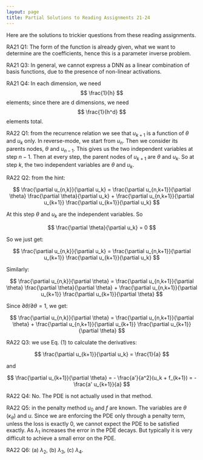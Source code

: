 ```yaml
---
layout: page
title: Partial Solutions to Reading Assignments 21-24
---
```


Here are the solutions to trickier questions from these reading assignments.

RA21 Q1: The form of the function is already given, what we want to determine are the coefficients, hence this is a parameter inverse problem.

RA21 Q3: In general, we cannot express a DNN as a linear combination of basis functions, due to the presence of non-linear activations.

RA21 Q4: In each dimension, we need $$ \frac{1}{h} $$ elements; since there are d dimensions, we need $$ \frac{1}{h^d} $$ elements total.

RA22 Q1: from the recurrence relation we see that $u_{k+1}$ is a function of $\theta$ and $u_k$ only. In reverse-mode, we start from $u_n$. Then we consider its parents nodes, $\theta$ and $u_{n-1}$. This gives us the two independent variables at step $n-1$. Then at every step, the parent nodes of $u_{k+1}$ are $\theta$ and $u_k$. So at step $k$, the two independent variables are $\theta$ and $u_k$.

RA22 Q2: from the hint:

$$ \frac{\partial u_{n,k}}{\partial u_k} = 
\frac{\partial u_{n,k+1}}{\partial \theta} \frac{\partial \theta}{\partial u_k} + 
\frac{\partial u_{n,k+1}}{\partial u_{k+1}} \frac{\partial u_{k+1}}{\partial u_k} $$

At this step $\theta$ and $u_k$ are the independent variables. So

$$ \frac{\partial \theta}{\partial u_k} = 0 $$

So we just get:

$$ \frac{\partial u_{n,k}}{\partial u_k} = \frac{\partial u_{n,k+1}}{\partial u_{k+1}} \frac{\partial u_{k+1}}{\partial u_k} $$

Similarly:

$$ \frac{\partial u_{n,k}}{\partial \theta} = 
\frac{\partial u_{n,k+1}}{\partial \theta} \frac{\partial \theta}{\partial \theta} + 
\frac{\partial u_{n,k+1}}{\partial u_{k+1}} \frac{\partial u_{k+1}}{\partial \theta} $$

Since $\partial \theta / \partial \theta = 1$, we get:

$$ \frac{\partial u_{n,k}}{\partial \theta} = 
\frac{\partial u_{n,k+1}}{\partial \theta} + 
\frac{\partial u_{n,k+1}}{\partial u_{k+1}} \frac{\partial u_{k+1}}{\partial \theta} $$

RA22 Q3: we use Eq. (1) to calculate the derivatives:

$$ \frac{\partial u_{k+1}}{\partial u_k} = \frac{1}{a} $$

and

$$ \frac{\partial u_{k+1}}{\partial \theta} = - \frac{a'}{a^2}(u_k + f_{k+1})
= - \frac{a' u_{k+1}}{a}
$$

RA22 Q4: No. The PDE is not actually used in that method.

RA22 Q5: in the penalty method $u_0$ and $f$ are known. The variables are $\theta$ ($\kappa_\theta$) and $u$. Since we are enforcing the PDE only through a penalty term, unless the loss is exactly 0, we cannot expect the PDE to be satisfied exactly. As $\lambda_1$ increases the error in the PDE decays. But typically it is very difficult to achieve a small error on the PDE.

RA22 Q6: (a) $\lambda_2$, (b) $\lambda_3$, (c) $\lambda_4$.